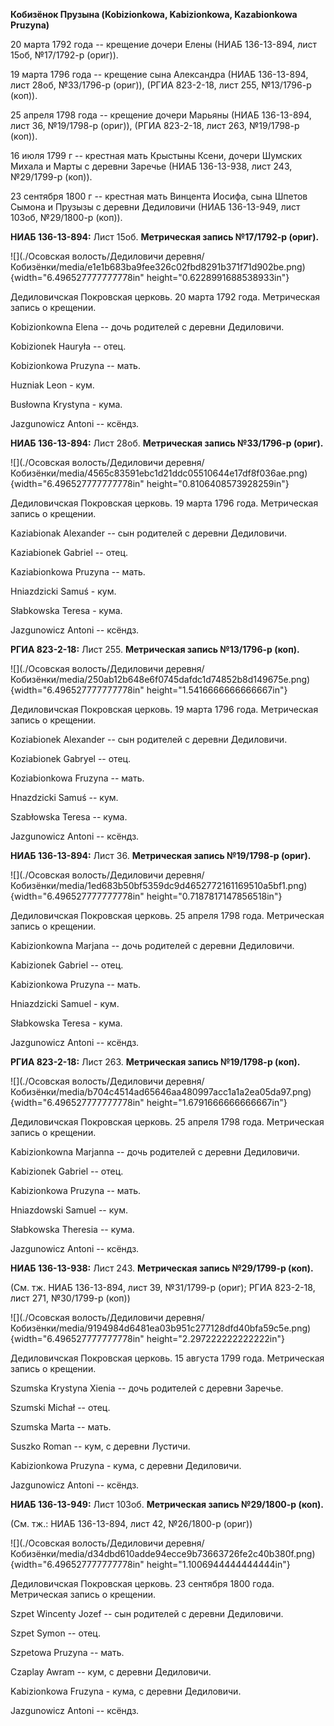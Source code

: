 **Кобизёнок Прузына (Kobizionkowa, Kabizionkowa, Kazabionkowa Pruzyna)**

20 марта 1792 года -- крещение дочери Елены (НИАБ 136-13-894, лист 15об,
№17/1792-р (ориг)).

19 марта 1796 года -- крещение сына Александра (НИАБ 136-13-894, лист
28об, №33/1796-р (ориг)), (РГИА 823-2-18, лист 255, №13/1796-р (коп)).

25 апреля 1798 года -- крещение дочери Марьяны (НИАБ 136-13-894, лист
36, №19/1798-р (ориг)), (РГИА 823-2-18, лист 263, №19/1798-р (коп)).

16 июля 1799 г -- крестная мать Крыстыны Ксени, дочери Шумских Михала и
Марты с деревни Заречье (НИАБ 136-13-938, лист 243, №29/1799-р (коп)).

23 сентября 1800 г -- крестная мать Винцента Иосифа, сына Шпетов Сымона
и Прузызы с деревни Дедиловичи (НИАБ 136-13-949, лист 103об, №29/1800-р
(коп)).

**НИАБ 136-13-894:** Лист 15об. **Метрическая запись №17/1792-р
(ориг).**

![](./Осовская волость/Дедиловичи деревня/Кобизёнки/media/e1e1b683ba9fee326c02fbd8291b371f71d902be.png){width="6.496527777777778in"
height="0.6228991688538933in"}

Дедиловичская Покровская церковь. 20 марта 1792 года. Метрическая запись
о крещении.

Kobizionkowna Elena -- дочь родителей с деревни Дедиловичи.

Kobizionek Hauryła -- отец.

Kobizionkowa Pruzyna -- мать.

Huzniak Leon - кум.

Busłowna Krystyna - кума.

Jazgunowicz Antoni -- ксёндз.

**НИАБ 136-13-894:** Лист 28об. **Метрическая запись №33/1796-р
(ориг).**

![](./Осовская волость/Дедиловичи деревня/Кобизёнки/media/4565c83591ebc1d21ddc05510644e17df8f036ae.png){width="6.496527777777778in"
height="0.8106408573928259in"}

Дедиловичская Покровская церковь. 19 марта 1796 года. Метрическая запись
о крещении.

Kaziabionak Alexander -- сын родителей с деревни Дедиловичи.

Kaziabionek Gabriel -- отец.

Kaziabionkowa Pruzyna -- мать.

Hniazdzicki Samuś - кум.

Słabkowska Teresa - кума.

Jazgunowicz Antoni -- ксёндз.

**РГИА 823-2-18:** Лист 255. **Метрическая запись №13/1796-р (коп).**

![](./Осовская волость/Дедиловичи деревня/Кобизёнки/media/250ab12b648e6f0745dafdc1d74852b8d149675e.png){width="6.496527777777778in"
height="1.5416666666666667in"}

Дедиловичская Покровская церковь. 19 марта 1796 года. Метрическая запись
о крещении.

Koziabionek Alexander -- сын родителей с деревни Дедиловичи.

Koziabionek Gabryel -- отец.

Koziabionkowa Fruzyna -- мать.

Hnazdzicki Samuś -- кум.

Szabłowska Teresa -- кума.

Jazgunowicz Antoni -- ксёндз.

**НИАБ 136-13-894:** Лист 36. **Метрическая запись №19/1798-р (ориг).**

![](./Осовская волость/Дедиловичи деревня/Кобизёнки/media/1ed683b50bf5359dc9d4652772161169510a5bf1.png){width="6.496527777777778in"
height="0.7187817147856518in"}

Дедиловичская Покровская церковь. 25 апреля 1798 года. Метрическая
запись о крещении.

Kabizionkowna Marjana -- дочь родителей с деревни Дедиловичи.

Kabizionek Gabriel -- отец.

Kabizionkowa Pruzyna -- мать.

Hniazdzicki Samuel - кум.

Słabkowska Teresa - кума.

Jazgunowicz Antoni -- ксёндз.

**РГИА 823-2-18:** Лист 263. **Метрическая запись №19/1798-р (коп).**

![](./Осовская волость/Дедиловичи деревня/Кобизёнки/media/b704c4514ad65646aa480997acc1a1a2ea05da97.png){width="6.496527777777778in"
height="1.6791666666666667in"}

Дедиловичская Покровская церковь. 25 апреля 1798 года. Метрическая
запись о крещении.

Kabizionkowna Marjanna -- дочь родителей с деревни Дедиловичи.

Kabizionek Gabriel -- отец.

Kabizionkowa Pruzyna -- мать.

Hniazdowski Samuel -- кум.

Słabkowska Theresia -- кума.

Jazgunowicz Antoni -- ксёндз.

**НИАБ 136-13-938:** Лист 243. **Метрическая запись №29/1799-р (коп).**

(См. тж. НИАБ 136-13-894, лист 39, №31/1799-р (ориг); РГИА 823-2-18,
лист 271, №30/1799-р (коп))

![](./Осовская волость/Дедиловичи деревня/Кобизёнки/media/9194984d6481ea03b951c277128dfd40bfa59c5e.png){width="6.496527777777778in"
height="2.297222222222222in"}

Дедиловичская Покровская церковь. 15 августа 1799 года. Метрическая
запись о крещении.

Szumska Krystyna Xienia -- дочь родителей с деревни Заречье.

Szumski Michał -- отец.

Szumska Marta -- мать.

Suszko Roman -- кум, c деревни Лустичи.

Kabizionkowa Pruzyna - кума, с деревни Дедиловичи.

Jazgunowicz Antoni -- ксёндз.

**НИАБ 136-13-949:** Лист 103об. **Метрическая запись №29/1800-р
(коп).**

(См. тж.: НИАБ 136-13-894, лист 42, №26/1800-р (ориг))

![](./Осовская волость/Дедиловичи деревня/Кобизёнки/media/d34dbd610adde94ecce9b73663726fe2c40b380f.png){width="6.496527777777778in"
height="1.1006944444444444in"}

Дедиловичская Покровская церковь. 23 сентября 1800 года. Метрическая
запись о крещении.

Szpet Wincenty Jozef -- сын родителей с деревни Дедиловичи.

Szpet Symon -- отец.

Szpetowa Pruzyna -- мать.

Czaplay Awram -- кум, с деревни Дедиловичи.

Kabizionkowa Fruzyna - кума, с деревни Дедиловичи.

Jazgunowicz Antoni -- ксёндз.
